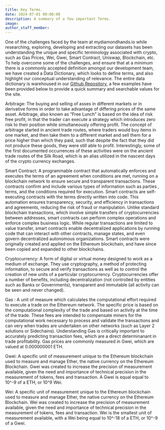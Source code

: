 ```yaml
---
title: Key Terms.
date: 2024-07-01 00:00:00
description: A summary of a few important Terms.
image:
author_staff_member:
---
```

One of the challenges faced by the team at mydiamondhands.io while researching, exploring, developing and extracting our datasets has been understanding the unique and specific terminology associated with crypto, such as Gas Prices, Wei, Gwei, Smart Contract, Uniswap, Blockchain, etc. To help overcome some of the challenges, and ensure that at a minimum there is a commonly accepted definition amongst our development team, we have created a Data Dictionary, which looks to define terms, and also highlight our conceptual understanding of relevance. The entire data dictionary is warehoused in our [Github Repository,](https://github.com/derek-dewald/DATASCI210/tree/main/Data_Dictionary) a few examples have been provided below to provide a quick summary and searchable values for the site.

Arbitrage: The buying and selling of asses in different markets or in derivative forms in order to take advantage of differing prices of the same asset. Arbitrage, also known as “Free Lunch” is based on the idea of risk free profit, in that the trader can execute a strategy which introduces zero risk to their position while simultaneously offering profit. The concept of arbitrage started in ancient trade routes, where traders would buy items in one market, and then take them to a different market and sell them for a price higher than which they paid, such that despite the fact that they did not produce these goods, they were still able to profit. Interestingly, some of the first documented occurrences of these activities were on the ancient trade routes of the Silk Road, which is an alias utilized in the nascent days of the crypto currency exchanges.

Smart Contract: A programmable contract that automatically enforces and executes the terms of an agreement when conditions are met, running on a blockchain network to ensure secure and transparent transactions. These contracts confirm and include various types of information such as parties , terms, and the conditions required for execution. Smart contracts are self-executing contracts with the terms directly written into code. This automation ensures transparency, security, and efficiency in transactions and agreements, reducing the risk of fraud or manipulation. Unlike standard blockchain transactions, which involve simple transfers of cryptocurrencies between addresses, smart contracts can perform complex operations and enforce complex business logic. While regular transactions are limited to value transfer, smart contracts enable decentralized applications by running code that can interact with other contracts, manage states, and even govern decentralized autonomous organizations. Smart contracts were originally created and applied on the Ethereum blockchain, and have since been copied and expanded to other blockchains.

Cryptocurrency: A form of digital or virtual money designed to work as a medium of exchange. They use cryptography, a method of protecting information, to secure and verify transactions as well as to control the creation of new units of a particular cryptocurrency. Cryptocurrencies offer a number of benefits, including decentralization (not controlled by entities such as Banks or Governments), transparent and immutable (all activity can be seen and never changed).

Gas : A unit of measure which calculates the computational effort required to execute a trade on the Ethereum network. The specific price is based on the computational complexity of the trade and based on activity at the time of the trade. These fees are intended to compensate miners for the computational work necessary to process and validate the transactions and can very when trades are undertaken on other networks (such as Layer 2 solutions or Sidechains). Understanding Gas is critically important to accurately predicting transaction fees, which are a direct determinanant in trade profitability. Gas prices are commonly measured in Gwei, which are valued at 0.000000001 ETH.

Gwei: A specific unit of measurement unique to the Ethereum blockchain used to measure and manage Ether, the native currency on the Ethereum Blockchain. Gwei was created to increase the precision of measurement available, given the need and importance of technical precision in the measurement of tokens, fees and transaction. A Gwei is equal equal to 10^-9 of a ETH, or 10^9 Wei.

Wei: A specific unit of measurement unique to the Ethereum blockchain used to measure and manage Ether, the native currency on the Ethereum Blockchain. Wei was created to increase the precision of measurement available, given the need and importance of technical precision in the measurement of tokens, fees and transaction. Wei is the smallest unit of measurement available, with a Wei being equal to 10^-18 of a ETH, or 10^-9 of a Gwei.

&nbsp;

&nbsp;
